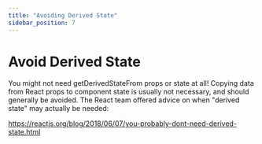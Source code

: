 ```yaml
---
title: "Avoiding Derived State"
sidebar_position: 7
---
```

# Avoid Derived State
You might not need getDerivedStateFrom props or state at all!
Copying data from React props to component state is usually not necessary, and should generally be avoided. The React team offered advice on when "derived state" may actually be needed:

https://reactjs.org/blog/2018/06/07/you-probably-dont-need-derived-state.html